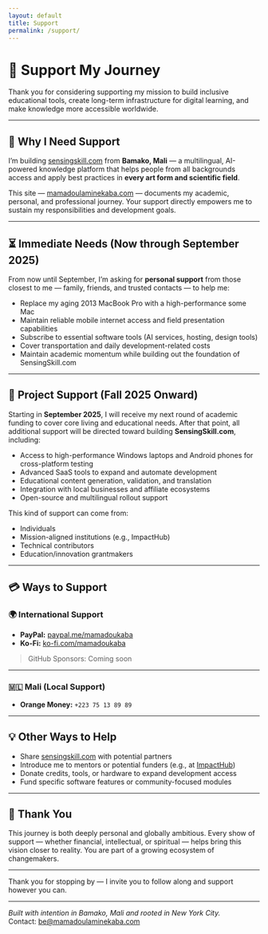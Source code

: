 ```yaml
---
layout: default
title: Support
permalink: /support/
---
```


# 🤝 Support My Journey

Thank you for considering supporting my mission to build inclusive educational tools, create long-term infrastructure for digital learning, and make knowledge more accessible worldwide.

---

## 🎯 Why I Need Support

I’m building [sensingskill.com](https://www.sensingskill.com) from **Bamako, Mali** — a multilingual, AI-powered knowledge platform that helps people from all backgrounds access and apply best practices in **every art form and scientific field**.

This site — [mamadoulaminekaba.com](https://www.mamadoulaminekaba.com) — documents my academic, personal, and professional journey. Your support directly empowers me to sustain my responsibilities and development goals.

---

## ⏳ Immediate Needs (Now through September 2025)

From now until September, I’m asking for **personal support** from those closest to me — family, friends, and trusted contacts — to help me:

- Replace my aging 2013 MacBook Pro with a high-performance some Mac
- Maintain reliable mobile internet access and field presentation capabilities
- Subscribe to essential software tools (AI services, hosting, design tools)
- Cover transportation and daily development-related costs
- Maintain academic momentum while building out the foundation of SensingSkill.com

---

## 🌱 Project Support (Fall 2025 Onward)

Starting in **September 2025**, I will receive my next round of academic funding to cover core living and educational needs. After that point, all additional support will be directed toward building **SensingSkill.com**, including:

- Access to high-performance Windows laptops and Android phones for cross-platform testing
- Advanced SaaS tools to expand and automate development
- Educational content generation, validation, and translation
- Integration with local businesses and affiliate ecosystems
- Open-source and multilingual rollout support

This kind of support can come from:
- Individuals
- Mission-aligned institutions (e.g., ImpactHub)
- Technical contributors
- Education/innovation grantmakers

---

## 💳 Ways to Support

### 🌍 International Support

- **PayPal:** [paypal.me/mamadoukaba](https://paypal.me/mamadoukaba)
- **Ko-Fi:** [ko-fi.com/mamadoukaba](https://ko-fi.com/mamadoukaba)

> GitHub Sponsors: Coming soon

---

### 🇲🇱 Mali (Local Support)

- **Orange Money:** `+223 75 13 89 89` 

---

## 💡 Other Ways to Help

- Share [sensingskill.com](https://www.sensingskill.com) with potential partners
- Introduce me to mentors or potential funders (e.g., at [ImpactHub](https://the-hub.company))
- Donate credits, tools, or hardware to expand development access
- Fund specific software features or community-focused modules

---

## 🙏 Thank You

This journey is both deeply personal and globally ambitious. Every show of support — whether financial, intellectual, or spiritual — helps bring this vision closer to reality. You are part of a growing ecosystem of changemakers.

---

Thank you for stopping by — I invite you to follow along and support however you can.

---

*Built with intention in Bamako, Mali and rooted in New York City.*  
Contact: [be@mamadoulaminekaba.com](mailto:be@mamadoulaminekaba.com)

